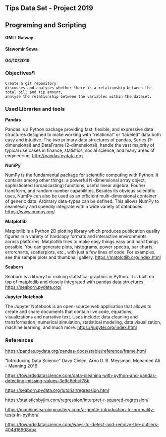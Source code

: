 ## Tips Data Set - Project 2019
## Programing and Scripting
#### GMIT Galway
#### Slawomir Sowa
#### 04/10/2019


### Objectives¶

    Create a git repository
    discusses and analyses whether there is a relationship between the total bill and tip amount,
    analyse the relationship between the variables within the dataset.


### Used Libraries and tools

<b>Pandas</b>

Pandas is a Python package providing fast, flexible, and expressive data structures designed to make working with “relational” or “labeled” data both easy and intuitive. The two primary data structures of pandas, Series (1-dimensional) and DataFrame (2-dimensional), handle the vast majority of typical use cases in finance, statistics, social science, and many areas of engineering. http://pandas.pydata.org

<b>NumPy</b>

NumPy is the fundamental package for scientific computing with Python. It contains among other things: a powerful N-dimensional array object, sophisticated (broadcasting) functions, useful linear algebra, Fourier transform, and random number capabilities, Besides its obvious scientific uses, NumPy can also be used as an efficient multi-dimensional container of generic data. Arbitrary data-types can be defined. This allows NumPy to seamlessly and speedily integrate with a wide variety of databases. https://www.numpy.org/

<b>Matplotlib</b>

Matplotlib is a Python 2D plotting library which produces publication quality figures in a variety of hardcopy formats and interactive environments across platforms. Matplotlib tries to make easy things easy and hard things possible. You can generate plots, histograms, power spectra, bar charts, errorcharts, scatterplots, etc., with just a few lines of code. For examples, see the sample plots and thumbnail gallery. https://matplotlib.org/index.html

<b>Seaborn</b>

Seaborn is a library for making statistical graphics in Python. It is built on top of matplotlib and closely integrated with pandas data structures. https://seaborn.pydata.org/

<b>Jupyter Notebook</b>

The Jupyter Notebook is an open-source web application that allows to create and share documents that contain live code, equations, visualizations and narrative text. Uses include: data cleaning and transformation, numerical simulation, statistical modeling, data visualization, machine learning, and much more. https://jupyter.org/index.html


### References


https://pandas.pydata.org/pandas-docs/stable/reference/frame.html

"Introducing Data Science" Davy Cielen, Arno D. B. Meysman, Mohamed Ali - Manning 2016

https://towardsdatascience.com/data-cleaning-with-python-and-pandas-detecting-missing-values-3e9c6ebcf78b

https://seaborn.pydata.org/tutorial/regression.html

https://statisticsbyjim.com/regression/interpret-r-squared-regression/

https://machinelearningmastery.com/a-gentle-introduction-to-normality-tests-in-python/

https://towardsdatascience.com/ways-to-detect-and-remove-the-outliers-404d16608dba


